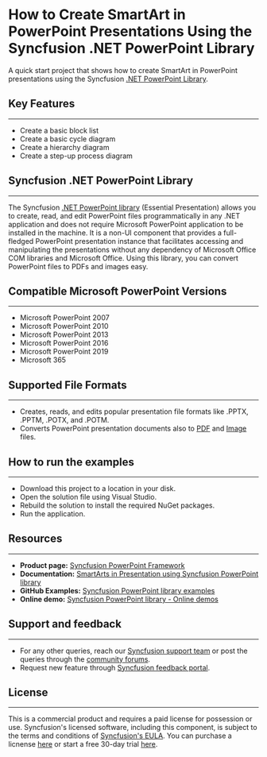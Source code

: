 # How to Create SmartArt in PowerPoint Presentations Using the Syncfusion .NET PowerPoint Library
A quick start project that shows how to create SmartArt in PowerPoint presentations using the Syncfusion [.NET PowerPoint Library](https://www.syncfusion.com/document-processing/powerpoint-framework/net/powerpoint-library?utm_source=github&utm_medium=listing&utm_campaign=github-powerpoint-video-examples).

## Key Features
-------------

-	Create a basic block list 
-	Create a basic cycle diagram
-	Create a hierarchy diagram
-	Create a step-up process diagram 

## Syncfusion .NET PowerPoint Library
------------------------------------
The Syncfusion [.NET PowerPoint library](https://www.syncfusion.com/document-processing/powerpoint-framework/net/powerpoint-library?utm_source=github&utm_medium=listing&utm_campaign=github-powerpoint-video-examples) (Essential Presentation) allows you to create, read, and edit PowerPoint files programmatically in any .NET application and does not require Microsoft PowerPoint application to be installed in the machine. It is a non-UI component that provides a full-fledged PowerPoint presentation instance that facilitates accessing and manipulating the presentations without any dependency of Microsoft Office COM libraries and Microsoft Office. Using this library, you can convert PowerPoint files to PDFs and images easy.

## Compatible Microsoft PowerPoint Versions
----------------------------------

- Microsoft PowerPoint 2007
- Microsoft PowerPoint 2010
- Microsoft PowerPoint 2013
- Microsoft PowerPoint 2016
- Microsoft PowerPoint 2019
- Microsoft 365

## Supported File Formats
----------------------

*   Creates, reads, and edits popular presentation file formats like .PPTX, .PPTM, .POTX, and .POTM.
*   Converts PowerPoint presentation documents also to [PDF](https://help.syncfusion.com/file-formats/presentation/presentation-to-pdf?utm_source=github&utm_medium=listing&utm_campaign=github-powerpoint-video-examples) and [Image](https://help.syncfusion.com/file-formats/presentation/presentation-to-image?utm_source=github&utm_medium=listing&utm_campaign=github-powerpoint-video-examples) files.

## How to run the examples
-----------------------

*   Download this project to a location in your disk.
*   Open the solution file using Visual Studio.
*   Rebuild the solution to install the required NuGet packages.
*   Run the application.

## Resources
-------------

- **Product page:** [Syncfusion PowerPoint Framework](https://www.syncfusion.com/document-processing/powerpoint-framework/net?utm_source=github&utm_medium=listing&utm_campaign=github-powerpoint-video-examples)
- **Documentation:** [SmartArts in Presentation using Syncfusion PowerPoint library](https://help.syncfusion.com/file-formats/presentation/smartart?utm_source=github&utm_medium=listing&utm_campaign=github-powerpoint-video-examples)
- **GitHub Examples:** [Syncfusion PowerPoint library examples](https://github.com/SyncfusionExamples/PowerPoint-Examples?utm_source=github&utm_medium=listing&utm_campaign=github-powerpoint-video-examples)
- **Online demo:** [Syncfusion PowerPoint library - Online demos](https://ej2.syncfusion.com/aspnetcore/PowerPoint/Default#/material3?utm_source=github&utm_medium=listing&utm_campaign=github-powerpoint-video-examples)

## Support and feedback
---------------------

- For any other queries, reach our [Syncfusion support team](https://support.syncfusion.com/agent/tickets/create?utm_source=github&utm_medium=listing&utm_campaign=github-powerpoint-video-examples) or post the queries through the [community forums](https://www.syncfusion.com/forums?utm_source=github&utm_medium=listing&utm_campaign=github-powerpoint-video-examples).
- Request new feature through [Syncfusion feedback portal](https://www.syncfusion.com/feedback/home?utm_source=github&utm_medium=listing&utm_campaign=github-powerpoint-video-examples).

## License
----------

This is a commercial product and requires a paid license for possession or use. Syncfusion's licensed software, including this component, is subject to the terms and conditions of [Syncfusion's EULA](https://www.syncfusion.com/license/studio/22.2.5/syncfusion_essential_studio_eula.pdf?utm_source=github&utm_medium=listing&utm_campaign=github-powerpoint-video-examples). You can purchase a licnense [here](https://www.syncfusion.com/sales/products?utm_source=github&utm_medium=listing&utm_campaign=github-powerpoint-video-examples) or start a free 30-day trial [here](https://www.syncfusion.com/account/manage-trials/start-trials?utm_source=github&utm_medium=listing&utm_campaign=github-powerpoint-video-examples).
